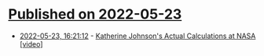 # [Published on 2022-05-23](index.md)

* [2022-05-23, 16:21:12](https://news.ycombinator.com/item?id=31481044) - [Katherine Johnson's Actual Calculations at NASA [video]](https://www.youtube.com/watch?v=78BdxTJ5spY)
